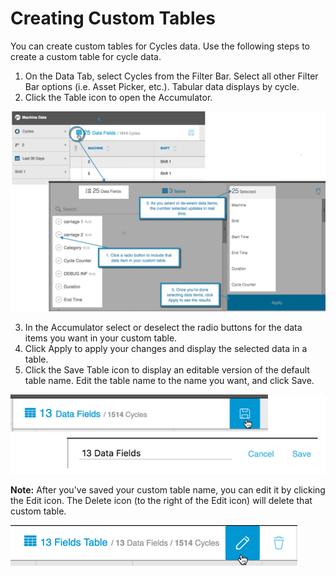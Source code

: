 # Creating Custom Tables

You can create custom tables for Cycles data. Use the following steps to create a custom table for cycle data.

 1. On the Data Tab, select Cycles from the Filter Bar. Select all other Filter Bar options (i.e. Asset Picker, etc.). Tabular data displays by cycle.
 2. Click the Table icon to open the Accumulator.
 
 ![](accumulator3.png)
 
   3. In the Accumulator select or deselect the radio buttons for the data items you want in your custom table.
   1. Click Apply to apply your changes and display the selected data in a table. 
   3. Click the Save Table icon to display an editable version of the default table name. Edit the table name to the name you want, and click Save.

  ![](customTableSave.png)
  
  **Note:** After you've saved your custom table name, you can edit it by clicking the Edit icon. The Delete icon (to the right of the Edit icon) will delete that custom table. 
  
  ![](editCustomTalbeName.png)